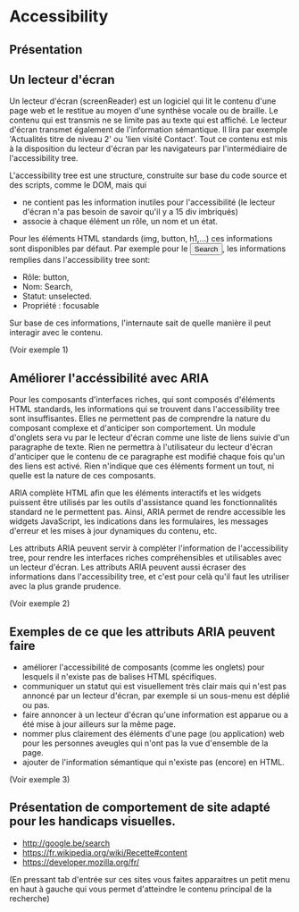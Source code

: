 # Accessibility

## Présentation


## Un lecteur d'écran
Un lecteur d'écran (screenReader) est un logiciel qui lit le contenu d'une page web et le restitue au moyen d'une synthèse vocale ou de braille. Le contenu qui est transmis ne se limite pas au texte qui est affiché. Le lecteur d'écran transmet également de l'information sémantique. Il lira par exemple 'Actualités titre de niveau 2' ou 'lien visité Contact'. Tout ce contenu est mis à la disposition du lecteur d'écran par les navigateurs par l'intermédiaire de l'accessibility tree.

L'accessibility tree est une structure, construite sur base du code source et des scripts, comme le DOM, mais qui

- ne contient pas les information inutiles pour l'accessibilité (le lecteur d'écran n'a pas besoin de savoir qu'il y a 15 div imbriqués)
- associe à chaque élément un rôle, un nom et un état.

Pour les éléments HTML standards (img, button, h1,...) ces informations sont disponibles par défaut. Par exemple pour le <button>Search</button>, les informations remplies dans l'accessibility tree sont:

- Rôle: button,
- Nom: Search,
- Statut: unselected.
- Propriété : focusable

Sur base de ces informations, l'internaute sait de quelle manière il peut interagir avec le contenu.

(Voir exemple 1)

## Améliorer l'accéssibilité avec ARIA
Pour les composants d'interfaces riches, qui sont composés d'éléments HTML standards, les informations qui se trouvent dans l'accessibility tree sont insuffisantes. Elles ne permettent pas de comprendre la nature du composant complexe et d'anticiper son comportement. Un module d'onglets sera vu par le lecteur d'écran comme une liste de liens suivie d'un paragraphe de texte. Rien ne permettra à l'utilisateur du lecteur d'écran d'anticiper que le contenu de ce paragraphe est modifié chaque fois qu'un des liens est activé. Rien n'indique que ces éléments forment un tout, ni quelle est la nature de ces composants.

ARIA complète HTML afin que les éléments interactifs et les widgets puissent être utilisés par les outils d'assistance quand les fonctionnalités standard ne le permettent pas. Ainsi, ARIA permet de rendre accessible les widgets JavaScript, les indications dans les formulaires, les messages d'erreur et les mises à jour dynamiques du contenu, etc.

Les attributs ARIA peuvent servir à compléter l'information de l'accessibility tree, pour rendre les interfaces riches compréhensibles et utilisables avec un lecteur d'écran. Les attributs ARIA peuvent aussi écraser des informations dans l'accessibility tree, et c'est pour celà qu'il faut les utriliser avec la plus grande prudence.

(Voir exemple 2)

## Exemples de ce que les attributs ARIA peuvent faire
- améliorer l'accessibilité de composants (comme les onglets) pour lesquels il n'existe pas de balises HTML spécifiques.
- communiquer un statut qui est visuellement très clair mais qui n'est pas annoncé par un lecteur d'écran, par exemple si un sous-menu est déplié ou pas.
- faire annoncer à un lecteur d'écran qu'une information est apparue ou a été mise à jour ailleurs sur la même page.
- nommer plus clairement des éléments d'une page (ou application) web pour les personnes aveugles qui n'ont pas la vue d'ensemble de la page.
- ajouter de l'information sémantique qui n'existe pas (encore) en HTML. 

(Voir exemple 3)

## Présentation de comportement de site adapté pour les handicaps visuelles. 
- http://google.be/search
- https://fr.wikipedia.org/wiki/Recette#content
- https://developer.mozilla.org/fr/

(En pressant tab d'entrée sur ces sites vous faites apparaitres un petit menu en haut à gauche qui vous permet d'atteindre le contenu principal de la recherche)